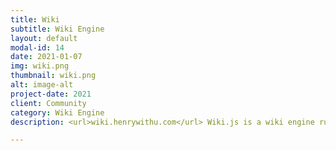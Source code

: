 ```yaml
---
title: Wiki
subtitle: Wiki Engine
layout: default
modal-id: 14
date: 2021-01-07
img: wiki.png
thumbnail: wiki.png
alt: image-alt
project-date: 2021
client: Community
category: Wiki Engine
description: <url>wiki.henrywithu.com</url> Wiki.js is a wiki engine running on Node.js and written in JavaScript.

---
```

